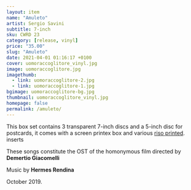 ```yaml
---
layout: item
name: "Amuleto"
artist: Sergio Savini
subtitle: 7-inch
sku: CWRD 23
category: [release, vinyl]
price: "35.00"
slug: "Amuleto"
date: 2021-04-01 01:16:17 +0100
cover: uomoraccoglitore_vinyl.jpg
image: uomoraccoglitore.jpg
imagethumb:
  - link: uomoraccoglitore-2.jpg
  - link: uomoraccoglitore-1.jpg
bgimage: uomoraccoglitore-bg.jpg
thumbnail: uomoraccoglitore_vinyl.jpg
homepage: false
permalink: /amuleto/
---
```


This box set contains 3 transparent 7-inch discs and a 5-inch disc for postcards, it comes with a screen printex box and various [riso printed](/risoprinting). inserts 

These songs constitute the OST of the homonymous film directed by **Demertio Giacomelli**

Music by **Hermes Rendina**


October  2019.
